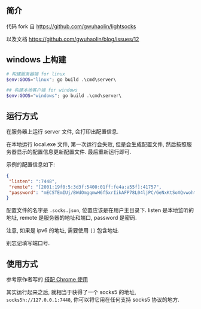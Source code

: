 ## 简介

代码 fork 自 https://github.com/gwuhaolin/lightsocks

以及文档 https://github.com/gwuhaolin/blog/issues/12

## windows 上构建

```powershell
# 构建服务器端 for linux
$env:GOOS="linux"; go build .\cmd\server\

## 构建本地客户端 for windows
$env:GOOS="windows"; go build .\cmd\server\
```

## 运行方式

在服务器上运行 server 文件, 会打印出配置信息.

在本地运行 local.exe 文件, 第一次运行会失败, 但是会生成配置文件,
然后按照服务器显示的配置信息更新配置文件. 最后重新运行即可.

示例的配置信息如下:

```json
{
 "listen": ":7448",
 "remote": "[2001:19f0:5:3d3f:5400:01ff:fe4a:a55f]:41757",
 "password": "mECSTEmIUj/BWdOmgqmwH6f5xrIikAFP78L04ljPC/GeNxKtSoXQvwohtsvh/iYZG2z3aXBj6LhiBrERfX6GNk2Pt5tToaRoHb1b+g++rOgQOJvGR7VFZCKtiLQ/+ub74c9jPHTtdVyZG6ONad/5ZflVz4Zfws8107MplRAC4jeHVFjg6l7fWoLekHbeVeWuxHILOrdH+KE9k8jB6NPt131dHabvsEcno1MQ=="
}
```

配置文件的名字是 `.socks.json`, 位置应该是在用户主目录下.
listen 是本地监听的地址, remote 是服务器的地址和端口, password 是密码.

注意, 如果是 ipv6 的地址, 需要使用 `[]` 包含地址.

别忘记填写端口号.

## 使用方式

参考原作者写的 
[搭配 Chrome 使用](https://github.com/gwuhaolin/lightsocks/wiki/%E6%90%AD%E9%85%8D-Chrome-%E4%BD%BF%E7%94%A8)

其实运行起来之后, 就相当于获得了一个 socks5 的地址, `socks5h://127.0.0.1:7448`,
你可以将它用在任何支持 socks5 协议的地方.
